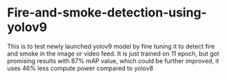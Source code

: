 # Fire-and-smoke-detection-using-yolov9
This is to test newly launched yolov9 model by fine tuning it to detect fire and smoke in the image or video feed.
It is just trained on 11 epoch, but got promising results with 87% mAP value, which could be further improved, it uses 46% less compute power compared to yolov8
